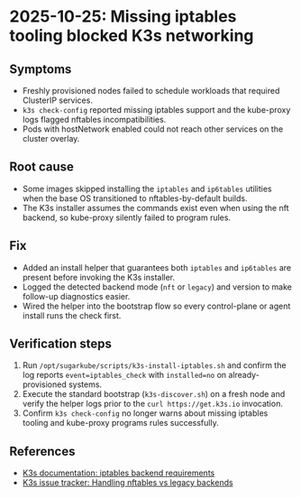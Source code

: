# 2025-10-25: Missing iptables tooling blocked K3s networking

## Symptoms
- Freshly provisioned nodes failed to schedule workloads that required ClusterIP services.
- `k3s check-config` reported missing iptables support and the kube-proxy logs flagged nftables incompatibilities.
- Pods with hostNetwork enabled could not reach other services on the cluster overlay.

## Root cause
- Some images skipped installing the `iptables` and `ip6tables` utilities when the base OS transitioned to nftables-by-default builds.
- The K3s installer assumes the commands exist even when using the nft backend, so kube-proxy silently failed to program rules.

## Fix
- Added an install helper that guarantees both `iptables` and `ip6tables` are present before invoking the K3s installer.
- Logged the detected backend mode (`nft` or `legacy`) and version to make follow-up diagnostics easier.
- Wired the helper into the bootstrap flow so every control-plane or agent install runs the check first.

## Verification steps
1. Run `/opt/sugarkube/scripts/k3s-install-iptables.sh` and confirm the log reports `event=iptables_check` with `installed=no` on already-provisioned systems.
2. Execute the standard bootstrap (`k3s-discover.sh`) on a fresh node and verify the helper logs prior to the `curl https://get.k3s.io` invocation.
3. Confirm `k3s check-config` no longer warns about missing iptables tooling and kube-proxy programs rules successfully.

## References
- [K3s documentation: iptables backend requirements](https://docs.k3s.io/advanced#iptables-backend-requirements)
- [K3s issue tracker: Handling nftables vs legacy backends](https://github.com/k3s-io/k3s/issues/703)

